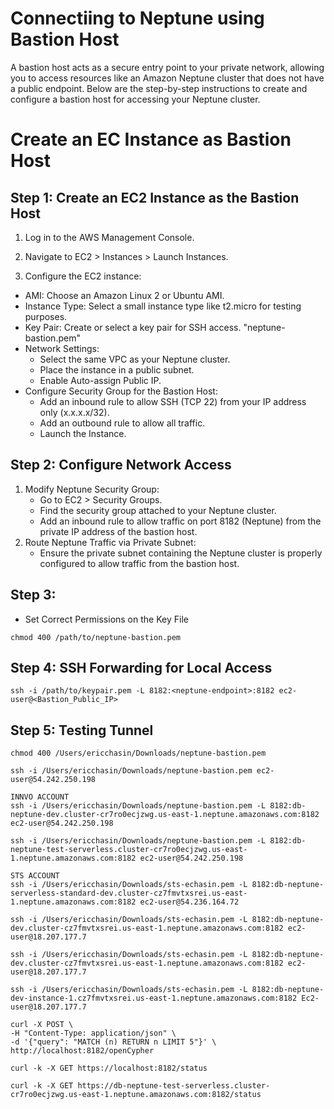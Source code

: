 



# Connectiing to Neptune using Bastion Host
A bastion host acts as a secure entry point to your private network, allowing you to access resources like an Amazon Neptune cluster that does not have a public endpoint. Below are the step-by-step instructions to create and configure a bastion host for accessing your Neptune cluster.

# Create an EC Instance as Bastion Host
## Step 1: Create an EC2 Instance as the Bastion Host
1. Log in to the AWS Management Console.

2. Navigate to EC2 > Instances > Launch Instances.

3. Configure the EC2 instance:

- AMI: Choose an Amazon Linux 2 or Ubuntu AMI.
- Instance Type: Select a small instance type like t2.micro for testing purposes.
- Key Pair: Create or select a key pair for SSH access. "neptune-bastion.pem"
- Network Settings:
    - Select the same VPC as your Neptune cluster.
    - Place the instance in a public subnet.
    - Enable Auto-assign Public IP.
- Configure Security Group for the Bastion Host:
    - Add an inbound rule to allow SSH (TCP 22) from your IP address only (x.x.x.x/32).
    - Add an outbound rule to allow all traffic.
    - Launch the Instance.

## Step 2:  Configure Network Access
1. Modify Neptune Security Group:
    - Go to EC2 > Security Groups.
    - Find the security group attached to your Neptune cluster.
    - Add an inbound rule to allow traffic on port 8182 (Neptune) from the private IP address of the bastion host.
2. Route Neptune Traffic via Private Subnet:
    - Ensure the private subnet containing the Neptune cluster is properly configured to allow traffic from the bastion host.

## Step 3: 
- Set Correct Permissions on the Key File
```
chmod 400 /path/to/neptune-bastion.pem
```

## Step 4: SSH Forwarding for Local Access
```
ssh -i /path/to/keypair.pem -L 8182:<neptune-endpoint>:8182 ec2-user@<Bastion_Public_IP>
```

## Step 5: Testing Tunnel
```
chmod 400 /Users/ericchasin/Downloads/neptune-bastion.pem
```
```
ssh -i /Users/ericchasin/Downloads/neptune-bastion.pem ec2-user@54.242.250.198
```
```
INNVO ACCOUNT
ssh -i /Users/ericchasin/Downloads/neptune-bastion.pem -L 8182:db-neptune-dev.cluster-cr7ro0ecjzwg.us-east-1.neptune.amazonaws.com:8182 ec2-user@54.242.250.198

ssh -i /Users/ericchasin/Downloads/neptune-bastion.pem -L 8182:db-neptune-test-serverless.cluster-cr7ro0ecjzwg.us-east-1.neptune.amazonaws.com:8182 ec2-user@54.242.250.198

STS ACCOUNT
ssh -i /Users/ericchasin/Downloads/sts-echasin.pem -L 8182:db-neptune-serverless-standard-dev.cluster-cz7fmvtxsrei.us-east-1.neptune.amazonaws.com:8182 ec2-user@54.236.164.72

ssh -i /Users/ericchasin/Downloads/sts-echasin.pem -L 8182:db-neptune-dev.cluster-cz7fmvtxsrei.us-east-1.neptune.amazonaws.com:8182 ec2-user@18.207.177.7

ssh -i /Users/ericchasin/Downloads/sts-echasin.pem -L 8182:db-neptune-dev.cluster-cz7fmvtxsrei.us-east-1.neptune.amazonaws.com:8182 ec2-user@18.207.177.7

ssh -i /Users/ericchasin/Downloads/sts-echasin.pem -L 8182:db-neptune-dev-instance-1.cz7fmvtxsrei.us-east-1.neptune.amazonaws.com:8182 Ec2-user@18.207.177.7

```
 ```
curl -X POST \
-H "Content-Type: application/json" \
-d '{"query": "MATCH (n) RETURN n LIMIT 5"}' \
http://localhost:8182/openCypher
```
```
curl -k -X GET https://localhost:8182/status

curl -k -X GET https://db-neptune-test-serverless.cluster-cr7ro0ecjzwg.us-east-1.neptune.amazonaws.com:8182/status
```